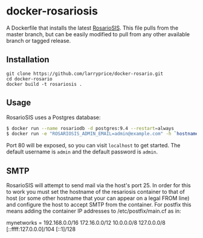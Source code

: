 docker-rosariosis
=================

A Dockerfile that installs the latest [RosarioSIS](http://www.rosariosis.org/). This file pulls from the master branch, but can be easily modified to pull from any other available branch or tagged release.

## Installation

```
git clone https://github.com/larryprice/docker-rosario.git
cd docker-rosario
docker build -t rosariosis .
```

## Usage

RosarioSIS uses a Postgres database:

``` bash
$ docker run --name rosariodb -d postgres:9.4 --restart=always
$ docker run -e "ROSARIOSIS_ADMIN_EMAIL=admin@example.com" -h `hostname -f` -d -p 80:80 --name rosariosis --link rosariodb:rosariodb rosariosis --restart=always
```

Port 80 will be exposed, so you can visit `localhost` to get started. The default username is `admin` and the default password is `admin`.

## SMTP

RosarioSIS will attempt to send mail via the host's port 25.  In order for this to work you must set the hostname of the resariosis container to that of host (or some other hostname that your can appear on a legal FROM line) and configure the host to accept SMTP from the container.   For postfix this means adding the container IP addresses to /etc/postfix/main.cf as in:

mynetworks = 192.168.0.0/16 172.16.0.0/12 10.0.0.0/8 127.0.0.0/8 [::ffff:127.0.0.0]/104 [::1]/128

